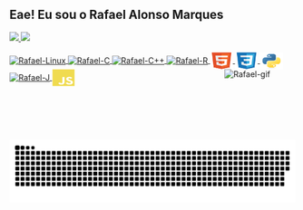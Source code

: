 ## Eae! Eu sou o Rafael Alonso Marques 
<div>
<a href="https://github.com/rafaelalonsomarques">
<img height="180em" src="https://github-readme-stats.vercel.app/api?username=rafaelalonsomarques&show_icons=true&theme=dark&include_all_commits=true&count_private=true&icon_color=blue"/>
<img height="180em" src="https://github-readme-stats.vercel.app/api/top-langs/?username=rafaelalonsomarques&layout=compact&theme=dark"/>
</div> 
<!--
https://github.com/anuraghazra/github-readme-stats
-->
<div style="display: inline_block"><br>
  <img align="center" alt="Rafael-Linux" height="30" width="40" src="https://cdn.jsdelivr.net/gh/devicons/devicon/icons/linux/linux-original.svg"/>
  <img align="center" alt="Rafael-C" height="30" width="40" src="https://cdn.jsdelivr.net/gh/devicons/devicon/icons/c/c-original.svg" />
  <img align="center" alt="Rafael-C++" height="30" width="40" src="https://cdn.jsdelivr.net/gh/devicons/devicon/icons/cplusplus/cplusplus-original.svg"/>
  <img align="center" alt="Rafael-R" height="30" width="40" src="https://cdn.jsdelivr.net/gh/devicons/devicon/icons/r/r-original.svg"/>
  <img align="center" alt="Rafael-HTML" height="30" width="40" src="https://raw.githubusercontent.com/devicons/devicon/master/icons/html5/html5-original.svg"/>
  <img align="center" alt="Rafael-CSS" height="30" width="40" src="https://raw.githubusercontent.com/devicons/devicon/master/icons/css3/css3-original.svg"/>
  <img align="center" alt="Rafael-Python" height="30" width="40" src="https://raw.githubusercontent.com/devicons/devicon/master/icons/python/python-original.svg"/>
  <img align="center" alt="Rafael-J" height="30" width="40" src="https://cdn.jsdelivr.net/gh/devicons/devicon/icons/java/java-original.svg" />        
  <img align="center" alt="Rafael-Js" height="30" width="40" src="https://raw.githubusercontent.com/devicons/devicon/master/icons/javascript/javascript-plain.svg">
  <img align="right" alt="Rafael-gif" height="125" width="125" src="https://media.giphy.com/media/3o6fJ5z2bgCLBshZUA/giphy.gif">
</div>
<!--
https://devicon.dev/
-->

  ##
  
<div> 
  <!--
  <a href="https://www.instagram.com/rafael._.alonso" target="_blank"><img src="https://img.shields.io/badge/-Instagram-%23E4405F?style=for-the-badge&logo=instagram&logoColor=white" target="_blank"></a>
  <a href="https://www.linkedin.com/in/rafael-alonso-5b5099207/" target="_blank"><img src="https://img.shields.io/badge/-LinkedIn-%230077B5?style=for-the-badge&logo=linkedin&logoColor=white" target="_blank"></a> 
-->
</div>
  
  ![Snake animation](https://github.com/rafaelalonsomarques/rafaelalonsomarques/blob/output/github-contribution-grid-snake.svg)
